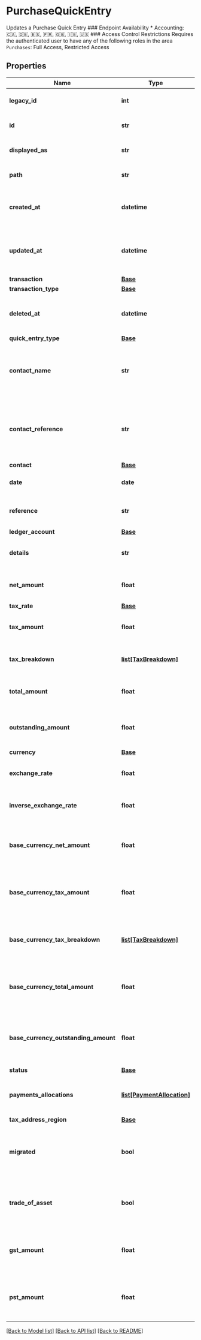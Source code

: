 # PurchaseQuickEntry

Updates a Purchase Quick Entry  ### Endpoint Availability  * Accounting: 🇨🇦, 🇩🇪, 🇪🇸, 🇫🇷, 🇬🇧, 🇮🇪, 🇺🇸  ### Access Control Restrictions  Requires the authenticated user to have any of the following roles in the area `Purchases`: Full Access, Restricted Access
## Properties
Name | Type | Description | Notes
------------ | ------------- | ------------- | -------------
**legacy_id** | **int** | The legacy ID for the item | [optional] 
**id** | **str** | The unique identifier for the item | [optional] 
**displayed_as** | **str** | The name of the resource | [optional] 
**path** | **str** | The API path for the resource | [optional] 
**created_at** | **datetime** | The datetime when the item was created | [optional] 
**updated_at** | **datetime** | The datetime when the item was last updated | [optional] 
**transaction** | [**Base**](Base.md) |  | [optional] 
**transaction_type** | [**Base**](Base.md) |  | [optional] 
**deleted_at** | **datetime** | The datetime when the item was deleted | [optional] 
**quick_entry_type** | [**Base**](Base.md) |  | [optional] 
**contact_name** | **str** | The name of the contact when the quick entry was created | [optional] 
**contact_reference** | **str** | The reference of the contact when the quick entry was created | [optional] 
**contact** | [**Base**](Base.md) |  | [optional] 
**date** | **date** | The date of the quick entry | [optional] 
**reference** | **str** | The reference for the quick entry | [optional] 
**ledger_account** | [**Base**](Base.md) |  | [optional] 
**details** | **str** | A description of the quick entry | [optional] 
**net_amount** | **float** | The net amount of the quick entry | [optional] 
**tax_rate** | [**Base**](Base.md) |  | [optional] 
**tax_amount** | **float** | The tax amount of the quick entry | [optional] 
**tax_breakdown** | [**list[TaxBreakdown]**](TaxBreakdown.md) | The tax breakdown for the quick entry | [optional] 
**total_amount** | **float** | The total amount of the quick entry | [optional] 
**outstanding_amount** | **float** | The outstanding amount of the quick entry | [optional] 
**currency** | [**Base**](Base.md) |  | [optional] 
**exchange_rate** | **float** | The exchange rate for the quick entry | [optional] 
**inverse_exchange_rate** | **float** | The inverse exchange rate for the quick entry | [optional] 
**base_currency_net_amount** | **float** | The net amount of the quick entry in base currency | [optional] 
**base_currency_tax_amount** | **float** | The tax amount of the quick entry in base currency | [optional] 
**base_currency_tax_breakdown** | [**list[TaxBreakdown]**](TaxBreakdown.md) | The tax breakdown for the quick entry in base currency | [optional] 
**base_currency_total_amount** | **float** | The total amount of the quick entry in base currency | [optional] 
**base_currency_outstanding_amount** | **float** | The outstanding amount of the quick entry in base currency | [optional] 
**status** | [**Base**](Base.md) |  | [optional] 
**payments_allocations** | [**list[PaymentAllocation]**](PaymentAllocation.md) | The associated payments and allocations | [optional] 
**tax_address_region** | [**Base**](Base.md) |  | [optional] 
**migrated** | **bool** | Indicates if the quick entry was migrated from another system. | [optional] 
**trade_of_asset** | **bool** | Whether the quick entry is marked as trade of asset. | [optional] 
**gst_amount** | **float** | The gst or hst tax amount for the purchase quick entry | [optional] 
**pst_amount** | **float** | The pst or qst tax amount for the purchase quick entry | [optional] 

[[Back to Model list]](../README.md#documentation-for-models) [[Back to API list]](../README.md#documentation-for-api-endpoints) [[Back to README]](../README.md)


